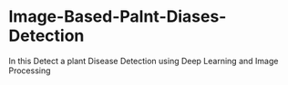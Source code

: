 # Image-Based-Palnt-Diases-Detection
In this Detect a plant Disease Detection using Deep Learning and Image Processing
